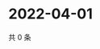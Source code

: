 # 2022-04-01

共 0 条

<!-- BEGIN WEIBO -->
<!-- 最后更新时间 Fri Apr 01 2022 20:30:56 GMT+0800 (China Standard Time) -->

<!-- END WEIBO -->
